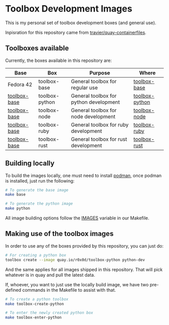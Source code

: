 # Toolbox Development Images

This is my personal set of toolbox development boxes (and general use). 

Inpisration for this repository came from [travier/quay-containerfiles](https://github.com/travier/quay-containerfiles).

## Toolboxes available

Currently, the boxes available in this repository are: 

|Base|Box|Purpose|Where|
|---|---|---|---|
|Fedora 42|toolbox-base|General toolbox for regular use|[toolbox-base](https://quay.io/repository/r0x0d/toolbox-base)|
|[toolbox-base](https://quay.io/repository/r0x0d/toolbox-base)|toolbox-python|General toolbox for python development|[toolbox-python](https://quay.io/repository/r0x0d/toolbox-python)|
|[toolbox-base](https://quay.io/repository/r0x0d/toolbox-base)|toolbox-node|General toolbox for node development|[toolbox-node](https://quay.io/repository/r0x0d/toolbox-node)|
|[toolbox-base](https://quay.io/repository/r0x0d/toolbox-base)|toolbox-ruby|General toolbox for ruby development|[toolbox-ruby](https://quay.io/repository/r0x0d/toolbox-ruby)|
|[toolbox-base](https://quay.io/repository/r0x0d/toolbox-base)|toolbox-rust|General toolbox for rust development|[toolbox-rust](https://quay.io/repository/r0x0d/toolbox-rust)|

## Building locally

To build the images locally, one must need to install
[podman](https://podman.io/), once podman is installed, just run the following: 

```bash
# To generate the base image
make base 

# To generate the python image
make python
```

All image building options follow the
[IMAGES](https://github.com/r0x0d/toolbox-dev/blob/main/Makefile#L1) variable
in our Makefile.

## Making use of the toolbox images

In order to use any of the boxes provided by this repository, you can just do: 

```bash
# For creating a python box
toolbox create --image quay.io/r0x0d/toolbox-python python-dev
```

And the same applies for all images shipped in this repository. That will pick
whatever is in quay and pull the latest data. 

If, whoever, you want to just use the locally build image, we have two
pre-defined commands in the Makefile to assist with that.

```bash
# To create a python toolbox
make toolbox-create-python

# To enter the newly created python box
make toolbox-enter-python
```
